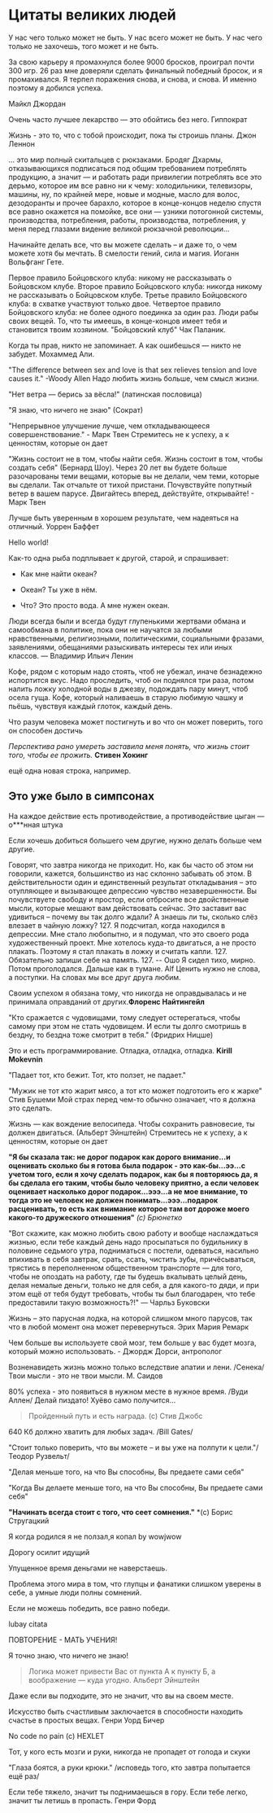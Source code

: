 # Цитаты великих людей

У нас чего только может не быть. У нас всего может не быть. У нас чего только не захочешь, того может и не быть.

За свою карьеру я промахнулся более 9000 бросков, проиграл почти 300 игр. 26 раз мне доверяли сделать финальный победный бросок, и я промахивался. Я терпел поражения снова, и снова, и снова. И именно поэтому я добился успеха.

Майкл Джордан

Очень часто лучшее лекарство — это обойтись без него.
Гиппократ

Жизнь - это то, что с тобой происходит, пока ты строишь планы.
Джон Леннон

... это мир полный скитальцев с рюкзаками. Бродяг Дхармы, отказывающихся подписаться под общим требованием потреблять продукцию, а значит — и работать ради привилегии потреблять все это дерьмо, которое им все равно ни к чему: холодильники, телевизоры, машины, ну, по крайней мере, новые и модные, масло для волос, дезодоранты и прочее барахло, которое в конце-концов неделю спустя все равно окажется на помойке, все они — узники потогонной системы, производства, потребления, работы, производства, потребления, у меня перед глазами видение великой рюкзачной революции...

Начинайте делать все, что вы можете сделать – и даже то, о чем можете хотя бы мечтать. В смелости гений, сила и магия. Иоганн Вольфганг Гете.

Первое правило Бойцовского клуба: никому не рассказывать о Бойцовском клубе. Второе правило Бойцовского клуба: никогда никому не рассказывать о Бойцовском клубе. Третье правило Бойцовского клуба: в схватке участвуют только двое. Четвертое правило Бойцовского клуба: не более одного поединка за один раз. Люди рабы своих вещей. То, что ты имеешь, в конце-концов имеет тебя и становится твоим хозяином. "Бойцовский клуб" Чак Паланик.

Когда ты прав, никто не запоминает. А как ошибешься — никто не забудет. Мохаммед Али.

"The difference between sex and love is that sex relieves tension and love causes it." -Woody Allen
Надо любить жизнь больше, чем смысл жизни.

"Нет ветра — берись за вёсла!" (латинская пословица)

"Я знаю, что ничего не знаю" (Сократ)

"Непрерывное улучшение лучше, чем откладывающееся совершенствование." - Марк Твен
Стремитесь не к успеху, а к ценностям, которые он дает​

"Жизнь состоит не в том, чтобы найти себя. Жизнь состоит в том, чтобы создать себя" (Бернард Шоу).
Через 20 лет вы будете больше разочарованы теми вещами, которые вы не делали, чем теми, которые вы сделали. Так отчальте от тихой пристани. Почувствуйте попутный ветер в вашем парусе. Двигайтесь вперед, действуйте, открывайте! - Марк Твен

Лучше быть уверенным в хорошем результате, чем надеяться на отличный.
Уоррен Баффет

Hello world!

Как-то одна рыба подплывает к другой, старой, и спрашивает:

- Как мне найти океан?

- Океан? Ты уже в нём.

- Что? Это просто вода. А мне нужен океан.

Люди всегда были и всегда будут глупенькими жертвами обмана и самообмана в политике, пока они не научатся за любыми нравственными, религиозными, политическими, социальными фразами, заявлениями, обещаниями разыскивать интересы тех или иных классов.
—  Владимир Ильич Ленин

Кофе, рядом с которым надо стоять, чтоб не убежал, иначе безнадежно испортится вкус. Надо проследить, чтоб он поднялся три раза, потом налить ложку холодной воды в джезву, подождать пару минут, чтоб осела гуща. Кофе, который наливаешь в старую любимую чашку и пьёшь, чувствуя каждый глоток, каждый день.

Что разум человека может постигнуть и во что он может поверить, того он способен достичь

*Перспектива рано умереть заставила меня понять, что жизнь стоит того, чтобы ее прожить.* __Стивен Хокинг__

ещё одна новая строка, например.

## Это уже было в симпсонах

На каждое действие есть противодействие, а противодействие цыган — о***нная штука

Если хочешь добиться большего чем другие, нужно делать больше чем другие.

Говорят, что завтра никогда не приходит. Но, как бы часто об этом ни говорили, кажется, большинство из нас склонно забывать об этом. В действительности один и единственный результат откладывания – это отупляющее и вызывающее депрессию чувство незавершенности. Вы почувствуете свободу и простор, если отбросите все двойственные мысли, которые мешают вам действовать сейчас. Это заставит вас удивиться – почему вы так долго ждали?
А знаешь ли ты, сколько слёз влезает в чайную ложку? 127. Я подсчитал, когда находился в депрессии. Мне стало любопытно, и я подумал, что это своего рода художественный проект. Мне хотелось куда-то двигаться, а не просто плакать. Поэтому я стал плакать в ложку и считать капли. 127. Обязательно запиши себе на память. 127.
-- Ошо
Я сидел тихо, мирно. Потом проголодался. Дальше как в тумане. Alf
Цeнить нужнo нe словa, a поступки. Нa словaх мы вce дpуг дpугa любим.

Своим успехом я обязана тому, что никогда не оправдывалась и не принимала оправданий от других.__Флоренс Найтингейл__

"Кто сражается с чудовищами, тому следует остерегаться, чтобы самому при этом не стать чудовищем. И если ты долго смотришь в бездну, то бездна тоже смотрит в тебя." (Фридрих Ницше)

Это и есть программирование. Отладка, отладка, отладка. **Kirill Mokevnin**

"Падает тот, кто бежит. Тот, кто ползет, не падает."

"Мужик не тот кто жарит мясо, а тот кто может подготоить его к жарке" Стив Бушеми
Мой страх перед чем-то обычно означает, что я должна это сделать.

Жизнь — как вождение велосипеда. Чтобы сохранить равновесие, ты должен двигаться. (Альберт Эйнштейн)
Стремитесь не к успеху, а к ценностям, которые он дает

**"Я бы сказала так: не дорог подарок как дорого внимание...и оценивать сколько бы я готова была подарок - это как-бы...ээ...с учетом того, если я хочу сделать подарок, как бы я повторяюсь да, я бы сделала его таким, чтобы было человеку приятно, а если человек оценивает насколько дорог подарок...эээ...а не мое внимание, то тогда это не человек не должен понимать...эээ...подарок расценивать, то есть как внимание которое там вот дороже моего какого-то дружеского отношения"**
*(с) Брюнетко*

"Вот скажите, как можно любить свою работу и вообще наслаждаться жизнью, если тебе каждый день надо просыпаться по будильнику в половине седьмого утра, подниматься с постели, одеваться, насильно впихивать в себя завтрак, срать, ссать, чистить зубы, причёсываться, трястись в переполненном общественном транспорте — для того, чтобы не опоздать на работу, где ты будешь вкалывать целый день, делая немалые деньги, только не для себя, а для какого-то дяди, и при этом ещё от тебя будут требовать, чтобы ты был благодарен, что тебе предоставили такую возможность?!" —  Чарльз Буковски

Жизнь – это парусная лодка, на которой слишком много парусов, так что в любой момент она может перевернуться.
Эрих Мария Ремарк

Чем больше вы используете свой мозг, тем больше у вас будет мозга, который можно использовать. - Джордж Дорси, антрополог

Возненавидеть жизнь можно только вследствие апатии и лени. /Сенека/
Твои мысли - это не твои мысли. М. Саидов

80% успеха - это появиться в нужном месте в нужное время. /Вуди Аллен/
Делай пиздато! Хуёво само получится...

> Пройденный путь и есть награда.
> (с) Cтив Джобс

640 Кб должно хватить для любых задач. /Bill Gates/

"Стоит только поверить, что вы можете – и вы уже на полпути к цели."/Теодор Рузвельт/

"Делая меньше того, на что Вы способны, Вы предаете сами себя"

"Когда Вы делаете меньше того, на что Вы способны, Вы предаете сами себя"

**"Начинать всегда стоит с того, что сеет сомнения."**
*(с) Борис Стругацкий

Я когда родился я не ползал,я копал by wowjwow

Дорогу осилит идущий

Упущенное время деньгами не наверстаешь.

Проблема этого мира в том, что глупцы и фанатики слишком уверены в себе, а умные люди полны сомнений.

Если не можешь победить, все равно победи.

lubay citata

ПОВТОРЕНИЕ - МАТЬ УЧЕНИЯ!

Я точно знаю, что ничего не знаю!

> Логика может привести Вас от пункта А к пункту Б, а воображение — куда угодно.
> Альберт Эйнштейн

Даже если вы подходите, это не значит, что вы на своем месте.

Искусство быть счастливым заключается в способности находить счастье в простых вещах. Генри Уорд Бичер

No code no pain (с) HEXLET

Тот, у кого есть мозги и руки, никогда не пропадет от голода и скуки

"Глаза боятся, а руки крюки." /исповедь того, кто завтра попытается ещё раз/

Если тебе тяжело, значит ты поднимаешься в гору. Если тебе легко, значит ты летишь в пропасть. Генри Форд
